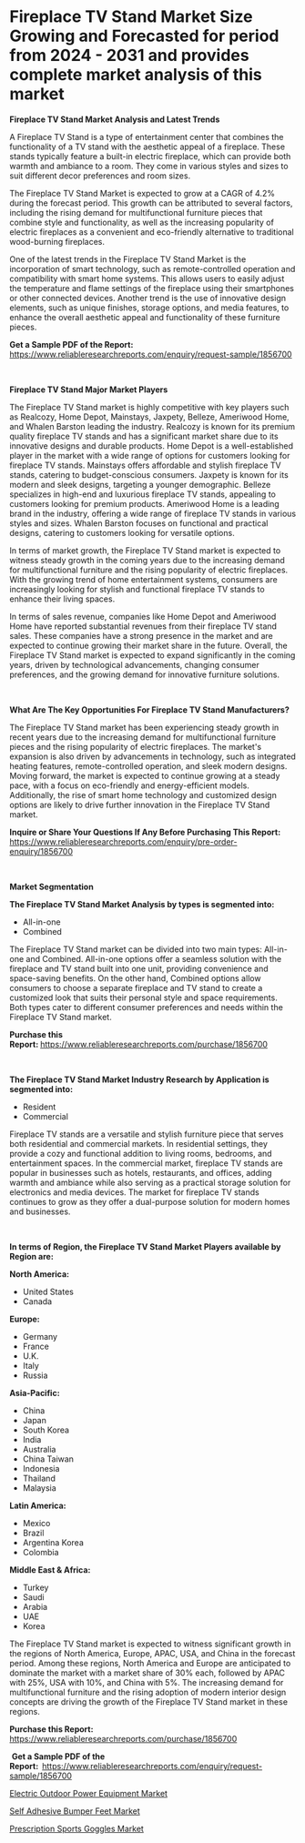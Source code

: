 <p><h1>Fireplace TV Stand Market Size Growing and Forecasted for period from 2024 - 2031 and provides complete market analysis of this market</h1></p><p><strong>Fireplace TV Stand Market Analysis and Latest Trends</strong></p>
<p><p>A Fireplace TV Stand is a type of entertainment center that combines the functionality of a TV stand with the aesthetic appeal of a fireplace. These stands typically feature a built-in electric fireplace, which can provide both warmth and ambiance to a room. They come in various styles and sizes to suit different decor preferences and room sizes.</p><p>The Fireplace TV Stand Market is expected to grow at a CAGR of 4.2% during the forecast period. This growth can be attributed to several factors, including the rising demand for multifunctional furniture pieces that combine style and functionality, as well as the increasing popularity of electric fireplaces as a convenient and eco-friendly alternative to traditional wood-burning fireplaces.</p><p>One of the latest trends in the Fireplace TV Stand Market is the incorporation of smart technology, such as remote-controlled operation and compatibility with smart home systems. This allows users to easily adjust the temperature and flame settings of the fireplace using their smartphones or other connected devices. Another trend is the use of innovative design elements, such as unique finishes, storage options, and media features, to enhance the overall aesthetic appeal and functionality of these furniture pieces.</p></p>
<p><strong>Get a Sample PDF of the Report:&nbsp;</strong> <a href="https://www.reliableresearchreports.com/enquiry/request-sample/1856700">https://www.reliableresearchreports.com/enquiry/request-sample/1856700</a></p>
<p>&nbsp;</p>
<p><strong>Fireplace TV Stand Major Market Players</strong></p>
<p><p>The Fireplace TV Stand market is highly competitive with key players such as Realcozy, Home Depot, Mainstays, Jaxpety, Belleze, Ameriwood Home, and Whalen Barston leading the industry. Realcozy is known for its premium quality fireplace TV stands and has a significant market share due to its innovative designs and durable products. Home Depot is a well-established player in the market with a wide range of options for customers looking for fireplace TV stands. Mainstays offers affordable and stylish fireplace TV stands, catering to budget-conscious consumers. Jaxpety is known for its modern and sleek designs, targeting a younger demographic. Belleze specializes in high-end and luxurious fireplace TV stands, appealing to customers looking for premium products. Ameriwood Home is a leading brand in the industry, offering a wide range of fireplace TV stands in various styles and sizes. Whalen Barston focuses on functional and practical designs, catering to customers looking for versatile options.</p><p>In terms of market growth, the Fireplace TV Stand market is expected to witness steady growth in the coming years due to the increasing demand for multifunctional furniture and the rising popularity of electric fireplaces. With the growing trend of home entertainment systems, consumers are increasingly looking for stylish and functional fireplace TV stands to enhance their living spaces.</p><p>In terms of sales revenue, companies like Home Depot and Ameriwood Home have reported substantial revenues from their fireplace TV stand sales. These companies have a strong presence in the market and are expected to continue growing their market share in the future. Overall, the Fireplace TV Stand market is expected to expand significantly in the coming years, driven by technological advancements, changing consumer preferences, and the growing demand for innovative furniture solutions.</p></p>
<p>&nbsp;</p>
<p><strong>What Are The Key Opportunities For Fireplace TV Stand Manufacturers?</strong></p>
<p><p>The Fireplace TV Stand market has been experiencing steady growth in recent years due to the increasing demand for multifunctional furniture pieces and the rising popularity of electric fireplaces. The market's expansion is also driven by advancements in technology, such as integrated heating features, remote-controlled operation, and sleek modern designs. Moving forward, the market is expected to continue growing at a steady pace, with a focus on eco-friendly and energy-efficient models. Additionally, the rise of smart home technology and customized design options are likely to drive further innovation in the Fireplace TV Stand market.</p></p>
<p><strong>Inquire or Share Your Questions If Any Before Purchasing This Report:</strong> <a href="https://www.reliableresearchreports.com/enquiry/pre-order-enquiry/1856700">https://www.reliableresearchreports.com/enquiry/pre-order-enquiry/1856700</a></p>
<p>&nbsp;</p>
<p><strong>Market Segmentation</strong></p>
<p><strong>The Fireplace TV Stand Market Analysis by types is segmented into:</strong></p>
<p><ul><li>All-in-one</li><li>Combined</li></ul></p>
<p><p>The Fireplace TV Stand market can be divided into two main types: All-in-one and Combined. All-in-one options offer a seamless solution with the fireplace and TV stand built into one unit, providing convenience and space-saving benefits. On the other hand, Combined options allow consumers to choose a separate fireplace and TV stand to create a customized look that suits their personal style and space requirements. Both types cater to different consumer preferences and needs within the Fireplace TV Stand market.</p></p>
<p><strong>Purchase this Report:&nbsp;</strong><a href="https://www.reliableresearchreports.com/purchase/1856700">https://www.reliableresearchreports.com/purchase/1856700</a></p>
<p>&nbsp;</p>
<p><strong>The Fireplace TV Stand Market Industry Research by Application is segmented into:</strong></p>
<p><ul><li>Resident</li><li>Commercial</li></ul></p>
<p><p>Fireplace TV stands are a versatile and stylish furniture piece that serves both residential and commercial markets. In residential settings, they provide a cozy and functional addition to living rooms, bedrooms, and entertainment spaces. In the commercial market, fireplace TV stands are popular in businesses such as hotels, restaurants, and offices, adding warmth and ambiance while also serving as a practical storage solution for electronics and media devices. The market for fireplace TV stands continues to grow as they offer a dual-purpose solution for modern homes and businesses.</p></p>
<p>&nbsp;</p>
<p><strong>In terms of Region, the Fireplace TV Stand Market Players available by Region are:</strong></p>
<p>
    <p> <strong> North America: </strong>
        <ul>
            <li>United States</li>
            <li>Canada</li>
        </ul>
        </p> 
    <p> <strong> Europe: </strong>
        <ul>
            <li>Germany</li>
            <li>France</li>
            <li>U.K.</li>
            <li>Italy</li>
            <li>Russia</li>
        </ul>
        </p> 
    <p> <strong> Asia-Pacific: </strong>
        <ul>
            <li>China</li>
            <li>Japan</li>
            <li>South Korea</li>
            <li>India</li>
            <li>Australia</li>
            <li>China Taiwan</li>
            <li>Indonesia</li>
            <li>Thailand</li>
            <li>Malaysia</li>
        </ul>
        </p> 
    <p> <strong> Latin America: </strong>
        <ul>
            <li>Mexico</li>
            <li>Brazil</li>
            <li>Argentina Korea</li>
            <li>Colombia</li>
        </ul>
        </p> 
    <p> <strong> Middle East & Africa: </strong>
        <ul>
            <li>Turkey</li>
            <li>Saudi</li>
            <li>Arabia</li>
            <li>UAE</li>
            <li>Korea</li>
        </ul>
    </p>
    </p>
<p><p>The Fireplace TV Stand market is expected to witness significant growth in the regions of North America, Europe, APAC, USA, and China in the forecast period. Among these regions, North America and Europe are anticipated to dominate the market with a market share of 30% each, followed by APAC with 25%, USA with 10%, and China with 5%. The increasing demand for multifunctional furniture and the rising adoption of modern interior design concepts are driving the growth of the Fireplace TV Stand market in these regions.</p></p>
<p><strong>Purchase this Report: </strong><a href="https://www.reliableresearchreports.com/purchase/1856700">https://www.reliableresearchreports.com/purchase/1856700</a></p>
<p>&nbsp;<strong>Get a Sample PDF of the Report:&nbsp;&nbsp;</strong><a href="https://www.reliableresearchreports.com/enquiry/request-sample/1856700">https://www.reliableresearchreports.com/enquiry/request-sample/1856700</a></p>
<p><strong></strong></p>
<p><p><a href="https://github.com/juniordelafrance/Market-Research-Report-List-2/blob/main/electric-outdoor-power-equipment-market.md">Electric Outdoor Power Equipment Market</a></p><p><a href="https://github.com/ruddyyedelwadw/Market-Research-Report-List-1/blob/main/self-adhesive-bumper-feet-market.md">Self Adhesive Bumper Feet Market</a></p><p><a href="https://github.com/jaidynmorantestelletmjzya/Market-Research-Report-List-1/blob/main/prescription-sports-goggles-market.md">Prescription Sports Goggles Market</a></p></p>
